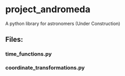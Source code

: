# project_andromeda
A python library for astronomers (Under Construction)

## Files:

### time_functions.py
### coordinate_transformations.py
